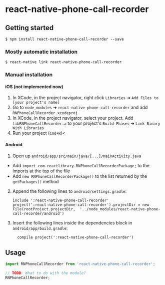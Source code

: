 
# react-native-phone-call-recorder

## Getting started

`$ npm install react-native-phone-call-recorder --save`

### Mostly automatic installation

`$ react-native link react-native-phone-call-recorder`

### Manual installation


#### iOS (not implemented now)

1. In XCode, in the project navigator, right click `Libraries` ➜ `Add Files to [your project's name]`
2. Go to `node_modules` ➜ `react-native-phone-call-recorder` and add `RNPhoneCallRecorder.xcodeproj`
3. In XCode, in the project navigator, select your project. Add `libRNPhoneCallRecorder.a` to your project's `Build Phases` ➜ `Link Binary With Libraries`
4. Run your project (`Cmd+R`)<

#### Android

1. Open up `android/app/src/main/java/[...]/MainActivity.java`
  - Add `import com.reactlibrary.RNPhoneCallRecorderPackage;` to the imports at the top of the file
  - Add `new RNPhoneCallRecorderPackage()` to the list returned by the `getPackages()` method
2. Append the following lines to `android/settings.gradle`:
  	```
  	include ':react-native-phone-call-recorder'
  	project(':react-native-phone-call-recorder').projectDir = new File(rootProject.projectDir, 	'../node_modules/react-native-phone-call-recorder/android')
  	```
3. Insert the following lines inside the dependencies block in `android/app/build.gradle`:
  	```
      compile project(':react-native-phone-call-recorder')
  	```

## Usage
```javascript
import RNPhoneCallRecorder from 'react-native-phone-call-recorder';

// TODO: What to do with the module?
RNPhoneCallRecorder;
```

